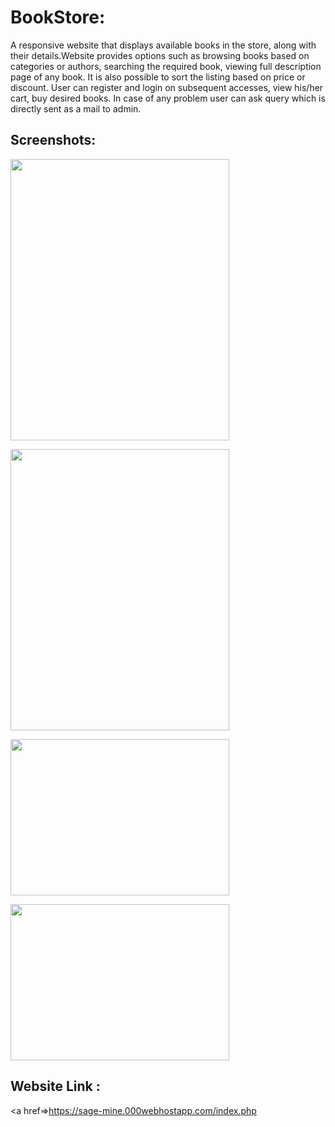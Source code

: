 # BookStore:
A responsive website that displays available books in the store, along with their details.Website provides options such as browsing books based on categories or authors, searching the required book, viewing full description page of any book. It is also possible to sort the listing based on price or discount. User can register and login on subsequent accesses, view his/her cart, buy desired books. In case of any problem user can ask query which is directly sent as a mail to admin.

## Screenshots:
<p>
  <kbd><img src="HOME.png" width="350" height="450"/></kbd>
</p>

<p>
  <kbd><img src="SIGNIN.png" width="350" height="450"/></kbd>

</p>

<p>
  <kbd><img src="SIGNUP.png" width="350" height="250"/></kbd>
</p>

<p>
  <kbd><img src="ENDOFPAGE.png" width="350" height="250"/></kbd>
</p>

## Website Link :
<a href=>https://sage-mine.000webhostapp.com/index.php</a>
